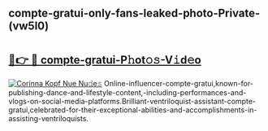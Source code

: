 ## compte-gratui-only-fans​-leaked-photo​-Private-(vw5l0)


# <h2><a href="https://mediaupload.pro?title=compte-gratui&ref=git">🔗👉 🔴 compte-gratui-P𝚑ot𝚘𝚜-V𝚒d𝚎o</a></h2>

[![Corinna Kopf Nue Nu𝚍e𝚜](https://i.imgur.com/0qMVB7G.gif)](https://mediaupload.pro?title=compte-gratui&ref=git)
Online-influencer-compte-gratui,known-for-publishing-dance-and-lifestyle-content,-including-performances-and-vlogs-on-social-media-platforms.Brilliant-ventriloquist-assistant-compte-gratui,celebrated-for-their-exceptional-abilities-and-accomplishments-in-assisting-ventriloquists.  